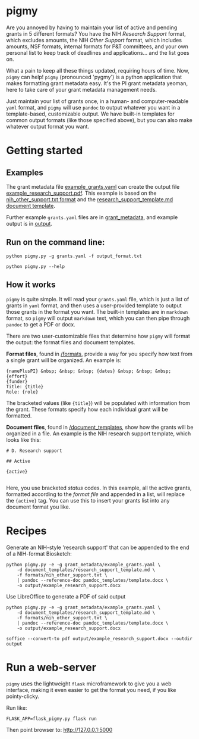 # pigmy

Are you annoyed by having to maintain your list of active and pending grants in 5 different formats? You have the NIH *Research Support* format, which excludes amounts, the NIH *Other Support* format, which includes amounts, NSF formats, internal formats for P&T committees, and your own personal list to keep track of deadlines and applications... and the list goes on.

What a pain to keep all these things updated, requiring hours of time. Now, `pigmy` can help! `pigmy` (pronounced 'pygmy') is a python application that makes formatting grant metadata easy. It's the PI grant metadata yeoman, here to take care of your grant metadata management needs.

Just maintain your list of grants once, in a human- and computer-readable `yaml` format, and `pigmy` will use `pandoc` to output whatever you want in a template-based, customizable output. We have built-in templates for common output formats (like those specified above), but you can also make whatever output format you want.

# Getting started

## Examples

The grant metadata file [example_grants.yaml](grant_metadata/example_grants.yaml) can create the output file [example_research_support.pdf](output/example_research_support.pdf). This example is based on the [nih_other_support.txt format](formats/nih_other_support.txt) and the [research_support_template.md document template](document_templates/research_support_template.md). 

Further example `grants.yaml` files are in [grant_metadata](/grant_metadata), and example output is in [output](/output).


## Run on the command line:

```
python pigmy.py -g grants.yaml -f output_format.txt

python pigmy.py --help
```

## How it works

`pigmy` is quite simple. It will read your `grants.yaml` file, which is just a list of grants in `yaml` format, and then uses a user-provided template to output those grants in the format you want. The built-in templates are in `markdown` format, so `pigmy` will output `markdown` text, which you can then pipe through `pandoc` to get a PDF or docx.

There are two user-customizable files that determine how `pigmy` will format the output: the format files and document templates.

**Format files**, found in [/formats](formats), provide a way for you specify how text from a single grant will be organized. An example is:

```
{namePlusPI} &nbsp; &nbsp; &nbsp; {dates} &nbsp; &nbsp; &nbsp; {effort}  
{funder}  
Title: {title}  
Role: {role}
```

The bracketed values (like `{title}`) will be populated with information from the grant. These formats specify how each individual grant will be formatted.

**Document files**, found in [/document_templates](/document_templates), show how the grants will be organized in a file. An example is the NIH research support template, which looks like this:

```
# D. Research support

## Active

{active}
	
```

Here, you use bracketed *status* codes. In this example, all the active grants, formatted according to the *format file* and appended in a list, will replace the `{active}` tag. You can use this to insert your grants list into any document format you like.


# Recipes

Generate an NIH-style 'research support' that can be appended to the end of a NIH-format Biosketch:

```
python pigmy.py -e -g grant_metadata/example_grants.yaml \
	-d document_templates/research_support_template.md \
	-f formats/nih_other_support.txt \
	| pandoc --reference-doc pandoc_templates/template.docx \
	-o output/example_research_support.docx
```

Use LibreOffice to generate a PDF of said output

```
python pigmy.py -e -g grant_metadata/example_grants.yaml \
	-d document_templates/research_support_template.md \
	-f formats/nih_other_support.txt \
	| pandoc --reference-doc pandoc_templates/template.docx \
	-o output/example_research_support.docx

soffice --convert-to pdf output/example_research_support.docx --outdir output

```


# Run a web-server

`pigmy` uses the lightweight `flask` microframework to give you a web interface, making it even easier to get the format you need, if you like pointy-clicky.

Run like:

```
FLASK_APP=flask_pigmy.py flask run
```

Then point browser to: http://127.0.0.1:5000

